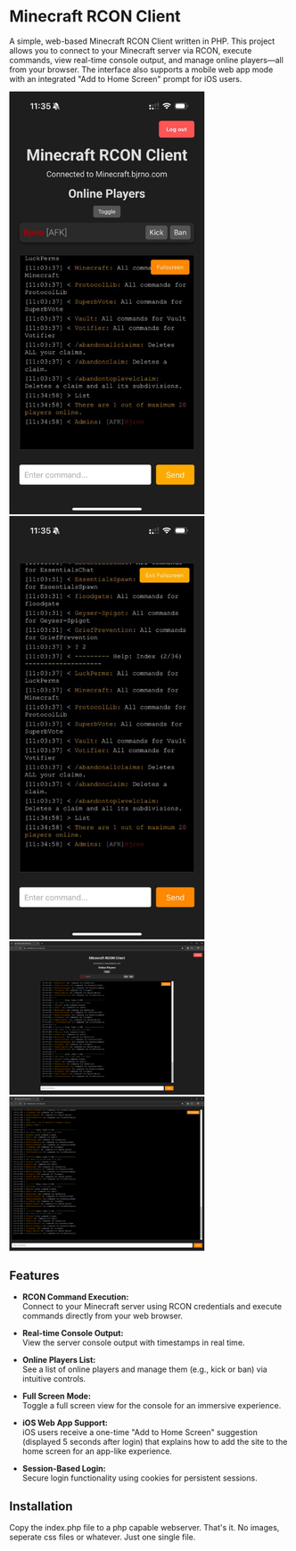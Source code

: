 # Minecraft RCON Client

A simple, web-based Minecraft RCON Client written in PHP. This project allows you to connect to your Minecraft server via RCON, execute commands, view real-time console output, and manage online players—all from your browser. The interface also supports a mobile web app mode with an integrated "Add to Home Screen" prompt for iOS users.

<img src="screenshots/webapp.jpg" alt="Screenshot-webapp" width="350px"> <img src="screenshots/webapp-fullscreen.jpg" alt="Screenshot-webapp-fullscreen" width="350px">
<img src="screenshots/desktop.png" alt="Screenshot-desktop" width="350px"> <img src="screenshots/desktop-fullscreen.png" alt="Screenshot-desktop-fullscreen" width="350px">

## Features

- **RCON Command Execution:**  
  Connect to your Minecraft server using RCON credentials and execute commands directly from your web browser.

- **Real-time Console Output:**  
  View the server console output with timestamps in real time.

- **Online Players List:**  
  See a list of online players and manage them (e.g., kick or ban) via intuitive controls.

- **Full Screen Mode:**  
  Toggle a full screen view for the console for an immersive experience.

- **iOS Web App Support:**  
  iOS users receive a one-time "Add to Home Screen" suggestion (displayed 5 seconds after login) that explains how to add the site to the home screen for an app-like experience.

- **Session-Based Login:**  
  Secure login functionality using cookies for persistent sessions.

## Installation

Copy the index.php file to a php capable webserver. That's it. No images, seperate css files or whatever. Just one single file.